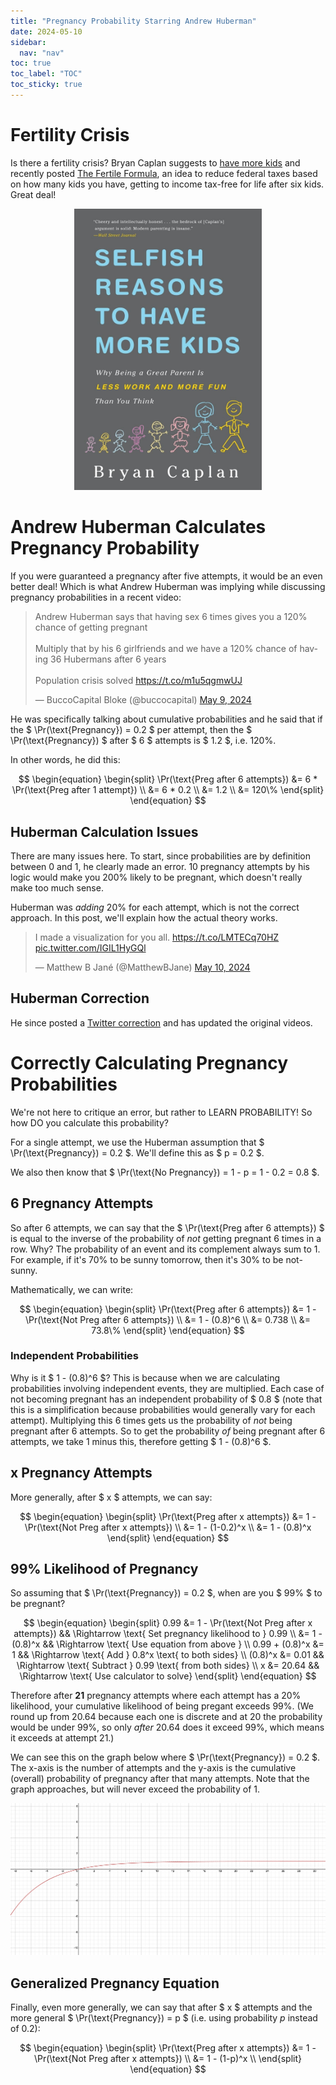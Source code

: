 ```yaml
---
title: "Pregnancy Probability Starring Andrew Huberman"
date: 2024-05-10
sidebar:
  nav: "nav"
toc: true
toc_label: "TOC"
toc_sticky: true
---
```

# Fertility Crisis
Is there a fertility crisis? Bryan Caplan suggests to [have more kids](https://www.amazon.com/Selfish-Reasons-Have-More-Kids/dp/0465028616) and recently posted [The Fertile Formula](https://www.betonit.ai/p/how-much-would-this-raise-fertility), an idea to reduce federal taxes based on how many kids you have, getting to income tax-free for life after six kids. Great deal! 

<p align="center">
<a href="https://www.amazon.com/Selfish-Reasons-Have-More-Kids/dp/0465028616"><img src="../assets/misc/bryancaplan.jpg" alt="Bryan Caplan Selfish Reasons to Have More Kids" width="300"/></a></p>

# Andrew Huberman Calculates Pregnancy Probability
If you were guaranteed a pregnancy after five attempts, it would be an even better deal! Which is what Andrew Huberman was implying while discussing pregnancy probabilities in a recent video: 

<blockquote class="twitter-tweet" data-media-max-width="560"><p lang="en" dir="ltr">Andrew Huberman says that having sex 6 times gives you a 120% chance of getting pregnant<br><br>Multiply that by his 6 girlfriends and we have a 120% chance of having 36 Hubermans after 6 years<br><br>Population crisis solved <a href="https://t.co/m1u5qgmwUJ">https://t.co/m1u5qgmwUJ</a></p>&mdash; BuccoCapital Bloke (@buccocapital) <a href="https://twitter.com/buccocapital/status/1788575303889035600?ref_src=twsrc%5Etfw">May 9, 2024</a></blockquote> <script async src="https://platform.twitter.com/widgets.js" charset="utf-8"></script>

He was specifically talking about cumulative probabilities and he said that if the 
$ \Pr(\text{Pregnancy}) = 0.2 $ per attempt, then the $ \Pr(\text{Pregnancy}) $ after $ 6 $ attempts is $ 1.2 $, i.e. $120\%$. 

In other words, he did this: 

$$
\begin{equation}
\begin{split}
\Pr(\text{Preg after 6 attempts}) &= 6 * \Pr(\text{Preg after 1 attempt}) \\
  &= 6 * 0.2 \\
  &= 1.2 \\
  &= 120\%
\end{split}
\end{equation}
$$

## Huberman Calculation Issues
There are many issues here. To start, since probabilities are by definition between $0$ and $1$, he clearly made an error. $10$ pregnancy attempts by his logic would make you $200\%$ likely to be pregnant, which doesn't really make too much sense. 

Huberman was *adding* $20\%$ for each attempt, which is not the correct approach. In this post, we'll explain how the actual theory works. 

<blockquote class="twitter-tweet"><p lang="en" dir="ltr">I made a visualization for you all. <a href="https://t.co/LMTECq70HZ">https://t.co/LMTECq70HZ</a> <a href="https://t.co/IGIL1HyGQl">pic.twitter.com/IGIL1HyGQl</a></p>&mdash; Matthew B Jané (@MatthewBJane) <a href="https://twitter.com/MatthewBJane/status/1789015382230991289?ref_src=twsrc%5Etfw">May 10, 2024</a></blockquote> <script async src="https://platform.twitter.com/widgets.js" charset="utf-8"></script>

## Huberman Correction
He since posted a [Twitter correction](https://twitter.com/hubermanlab/status/1788964558758965281) and has updated the original videos. 

# Correctly Calculating Pregnancy Probabilities
We're not here to critique an error, but rather to LEARN PROBABILITY! So how DO you calculate this probability? 

For a single attempt, we use the Huberman assumption that $ \Pr(\text{Pregnancy}) = 0.2 $. We'll define this as $ p = 0.2 $. 

We also then know that $ \Pr(\text{No Pregnancy}) = 1 - p = 1 - 0.2 = 0.8 $. 

## 6 Pregnancy Attempts 
So after $6$ attempts, we can say that the $ \Pr(\text{Preg after 6 attempts}) $ is equal to the inverse of the probability of *not* getting pregnant $6$ times in a row. Why? The probability of an event and its complement always sum to $1$. For example, if it's $70\%$ to be sunny tomorrow, then it's $30\%$ to be not-sunny. 

Mathematically, we can write: 

$$
\begin{equation}
\begin{split}
\Pr(\text{Preg after 6 attempts}) &= 1 - \Pr(\text{Not Preg after 6 attempts}) \\
  &= 1 - (0.8)^6 \\
  &= 0.738 \\
  &= 73.8\%
\end{split}
\end{equation}
$$

### Independent Probabilities 
Why is it $ 1 - (0.8)^6 $? This is because when we are calculating probabilities involving independent events, they are multiplied. Each case of not becoming pregnant has an independent probability of $ 0.8 $ (note that this is a simplification because probabilities would generally vary for each attempt). Multiplying this $6$ times gets us the probability of *not* being pregnant after $6$ attempts. So to get the probability *of* being pregnant after $6$ attempts, we take $1$ minus this, therefore getting $ 1 - (0.8)^6 $. 

## x Pregnancy Attempts
More generally, after $ x $ attempts, we can say:

$$
\begin{equation}
\begin{split}
\Pr(\text{Preg after x attempts}) &= 1 - \Pr(\text{Not Preg after x attempts}) \\
  &= 1 - (1-0.2)^x \\
  &= 1 - (0.8)^x
\end{split}
\end{equation}
$$

## 99% Likelihood of Pregnancy
So assuming that $ \Pr(\text{Pregnancy}) = 0.2 $, when are you $ 99\% $ to be pregnant? 

$$
\begin{equation}
\begin{split}
 0.99 &= 1 - \Pr(\text{Not Preg after x attempts}) && \Rightarrow \text{ Set pregnancy likelihood to } 0.99 \\
      &= 1 - (0.8)^x && \Rightarrow \text{ Use equation from above } \\
  0.99 + (0.8)^x &= 1 && \Rightarrow \text{ Add } 0.8^x \text{ to both sides} \\
  (0.8)^x &= 0.01 && \Rightarrow \text{ Subtract } 0.99 \text{ from both sides} \\
  x &= 20.64 && \Rightarrow \text{ Use calculator to solve}
\end{split}
\end{equation}
$$

Therefore after **$21$** pregnancy attempts where each attempt has a $20\%$ likelihood, your cumulative likelihood of being pregant exceeds $99\%$. (We round up from $20.64$ because each one is discrete and at $20$ the probability would be under $99\%$, so only *after* $20.64$ does it exceed $99\%$, which means it exceeds at attempt $21$.)

We can see this on the graph below where $ \Pr(\text{Pregnancy}) = 0.2 $. The x-axis is the number of attempts and the y-axis is the cumulative (overall) probability of pregnancy after that many attempts. Note that the graph approaches, but will never exceed the probability of $1$. 

![Pregnancy graph with p = 0.2](../assets/misc/preggraph.png)

## Generalized Pregnancy Equation
Finally, even more generally, we can say that after $ x $ attempts and the more general $ \Pr(\text{Pregnancy}) = p $ (i.e. using probability $p$ instead of $0.2$): 

$$
\begin{equation}
\begin{split}
\Pr(\text{Preg after x attempts}) &= 1 - \Pr(\text{Not Preg after x attempts}) \\
  &= 1 - (1-p)^x \\
\end{split}
\end{equation}
$$